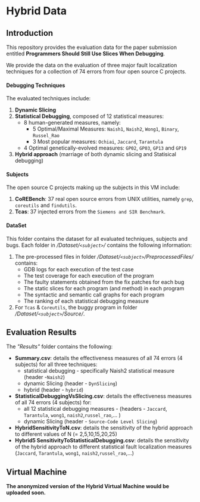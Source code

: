  Hybrid Data 
=================

Introduction
-----------------
This repository provides the evaluation data for the paper submission entitled 
**Programmers Should Still Use Slices When Debugging**. 

We provide the data on 
the evaluation of three major fault localization techniques for a collection of 
74 errors from four open source C projects.


#### Debugging Techniques ####
The evaluated techniques include:
1. **Dynamic Slicing**
2. **Statistical Debugging**, composed of 12 statistical measures:
	- 8 human-generated measures, namely:
		* 5 Optimal/Maximal Measures: `Naish1`, `Naish2`, `Wong1`, `Binary`, `Russel_Rao`
		* 3 Most popular measures: `Ochiai`, `Jaccard`, `Tarantula`
	- 4 Optimal genetically-evolved measures: `GP02`, `GP03`, `GP13` and `GP19`
3. **Hybrid approach** (marriage of both dynamic slicing and Statisical debugging)

#### Subjects ####
The open source C projects making up the subjects in this VM include:
1. **CoREBench**: 37 real open source errors from UNIX utilities, namely `grep`, `coreutils` and `findutils`.
2. **Tcas**: 37 injected errors from the `Siemens and SIR Benchmark`.

#### DataSet ####
This folder contains the dataset for all evaluated techniques, subjects and bugs.
Each folder in */Dataset/`<subject>`/* contains the following information:
1. The pre-processed files in folder  */Dataset/`<subject>`/PreprocessedFiles/* contains: 
	* GDB logs for each execution of the test case
	* The test coverage for each execution of the program
	* The faulty statements obtained from the fix patches for each bug
	* The static slices for each program (and method) in each program
	* The syntactic and semantic call graphs for each program
	* The ranking of each statistical debugging measure
2. For `Tcas` & `Coreutils`, the buggy program in folder */Dataset/`<subject>`/Source/*.

Evaluation Results
---------------------
The *"Results"* folder contains the following:
- **Summary.csv**: details the effectiveness measures of all 74 errors (4 subjects) for 
all three techniques:
	 * statistical debugging - specifically Naish2 statistical measure (header -`Naish2`) 
	 * dynamic Slicing (header - `DynSlicing`)  
	 * hybrid (header - `hybrid`)	 
- **StatisticalDebuggingVsSlicing.csv**: details the effectiveness measures of all 
74 errors (4 subjects) for:
	* all 12 statistical debugging measures - (headers - `Jaccard`, `Tarantula`, `wong1`, `naish2`,`russel_rao`,... )
	* dynamic Slicing (header - `Source-Code Level Slicing`)
- **HybridSensitivityToN.csv**: details the sensitivity of the hybrid approach to 
different values of N (= 2,5,10,15,20,25)
- **Hybrid5 SensitivityToStatisticalDebugging.csv**: details the sensitivity of the hybrid approach 
to different statistical fault localization measures (`Jaccard`, `Tarantula`, `wong1`, `naish2`,`russel_rao`,...)



Virtual Machine
-----------------
**The anonymized version of the Hybrid Virtual Machine would be uploaded soon.**
